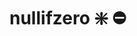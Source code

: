 ﻿---
SidebarGroup: "Funciones de conversión y selección"
Autogenerated: true
---

# nullifzero ❇️ ⛔


